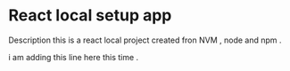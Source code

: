 # React local setup app

Description
this is a react local project created fron NVM , node and npm .

i am adding this line here this time .
